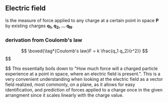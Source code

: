 ## Electric field
Is the measure of force applied to any charge at a certain point in space **P** by existing charges **q<sub>1</sub>, q<sub>2</sub>, ... q<sub>N</sub>**.
### derivation from Coulomb's law
$$
\boxed{\tag*{Coulomb's law}F = k \frac{q_1 q_2}{r^2}}
$$
$$

$$
This essentially boils down to "How much force will a charged particle experience at a point in space, where an electric field is present.". This is a very convenient understanding when looking at the electric field as a vector field realized, most commonly, on a plane, as it allows for easy identification, and prediction of forces applied to a charge once in the given arrangment since it scales linearly with the charge value.
